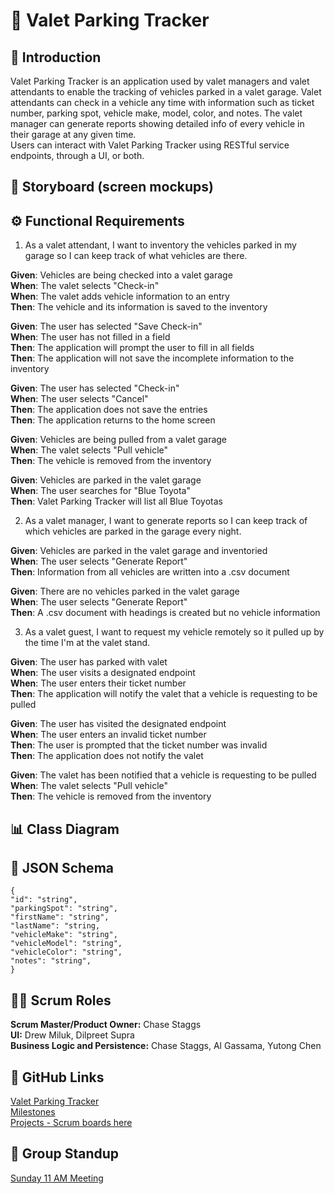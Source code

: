 # 🚗 Valet Parking Tracker

## 📝 Introduction

Valet Parking Tracker is an application used by valet managers and valet attendants to enable the tracking of vehicles parked in a valet garage. Valet attendants can check in a vehicle any time with information such as ticket number, parking spot, vehicle make, model, color, and notes. 
The valet manager can generate reports showing detailed info of every vehicle in their garage at any given time.  
Users can interact with Valet Parking Tracker using RESTful service endpoints, through a UI, or both.

## 🎨 Storyboard (screen mockups)

## ⚙️ Functional Requirements

1. As a valet attendant, I want to inventory the vehicles parked in my garage so I can keep track of what vehicles are there.

**Given**: Vehicles are being checked into a valet garage  
**When**: The valet selects "Check-in"  
**When**: The valet adds vehicle information to an entry  
**Then**: The vehicle and its information is saved to the inventory  

**Given**: The user has selected "Save Check-in"  
**When**: The user has not filled in a field  
**Then**: The application will prompt the user to fill in all fields  
**Then**: The application will not save the incomplete information to the inventory  

**Given**: The user has selected "Check-in"  
**When**: The user selects "Cancel"  
**Then**: The application does not save the entries  
**Then**: The application returns to the home screen 

**Given**: Vehicles are being pulled from a valet garage  
**When**: The valet selects "Pull vehicle"  
**Then**: The vehicle is removed from the inventory  

**Given**: Vehicles are parked in the valet garage  
**When**: The user searches for "Blue Toyota"  
**Then**: Valet Parking Tracker will list all Blue Toyotas  
 
2. As a valet manager, I want to generate reports so I can keep track of which vehicles are parked in the garage every night.  

**Given**: Vehicles are parked in the valet garage and inventoried  
**When**: The user selects "Generate Report"  
**Then**: Information from all vehicles are written into a .csv document  

**Given**: There are no vehicles parked in the valet garage  
**When**: The user selects "Generate Report"  
**Then**: A .csv document with headings is created but no vehicle information  

3. As a valet guest, I want to request my vehicle remotely so it pulled up by the time I'm at the valet stand. 

**Given**: The user has parked with valet  
**When**: The user visits a designated endpoint  
**When**: The user enters their ticket number  
**Then**: The application will notify the valet that a vehicle is requesting to be pulled  

**Given**: The user has visited the designated endpoint  
**When**: The user enters an invalid ticket number  
**Then**: The user is prompted that the ticket number was invalid  
**Then**: The application does not notify the valet  

**Given**: The valet has been notified that a vehicle is requesting to be pulled  
**When**: The valet selects "Pull vehicle"  
**Then**: The vehicle is removed from the inventory

## 📊 Class Diagram

## 🧾 JSON Schema

```
{  
"id": "string",  
"parkingSpot": "string",
"firstName": "string",
"lastName": "string,
"vehicleMake": "string",  
"vehicleModel": "string",  
"vehicleColor": "string",  
"notes": "string",  
}
```

## 🧑‍💼 Scrum Roles

**Scrum Master/Product Owner:** Chase Staggs  
**UI:** Drew Miluk, Dilpreet Supra  
**Business Logic and Persistence:**  Chase Staggs, Al Gassama, Yutong Chen  

## 🔗 GitHub Links

[Valet Parking Tracker](https://github.com/whsiq/ValetParkingTracker)  
[Milestones](https://github.com/whsiq/ValetParkingTracker/milestones)  
[Projects - Scrum boards here](https://github.com/whsiq/ValetParkingTracker/projects?query=is%3Aopen)  

## 📅 Group Standup

[Sunday 11 AM Meeting](https://teams.microsoft.com/l/meetup-join/19%3ameeting_MWM1ZGNjMjItNzMxMy00ODhjLTkzMTYtMmNmMWRlZmQ2M2Y4%40thread.v2/0?context=%7b%22Tid%22%3a%22f5222e6c-5fc6-48eb-8f03-73db18203b63%22%2c%22Oid%22%3a%221ebcc31f-9695-44be-8146-6f4a36582b82%22%7d)
